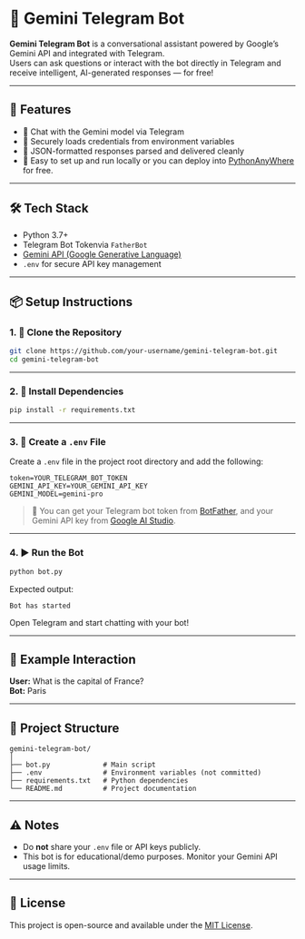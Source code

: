 
# 🤖 Gemini Telegram Bot

**Gemini Telegram Bot** is a conversational assistant powered by Google’s Gemini API and integrated with Telegram.  
Users can ask questions or interact with the bot directly in Telegram and receive intelligent, AI-generated responses — for free!

---

## 🚀 Features

- 💬 Chat with the Gemini model via Telegram  
- 🔐 Securely loads credentials from environment variables  
- 🧠 JSON-formatted responses parsed and delivered cleanly  
- 🎯 Easy to set up and run locally or you can deploy into [PythonAnyWhere](https://www.pythonanywhere.com/) for free.

---

## 🛠️ Tech Stack

- Python 3.7+
- Telegram Bot Tokenvia `FatherBot`
- [Gemini API (Google Generative Language)](https://ai.google.dev/)
- `.env` for secure API key management

---

## 📦 Setup Instructions

### 1. 📁 Clone the Repository

```bash
git clone https://github.com/your-username/gemini-telegram-bot.git
cd gemini-telegram-bot
```

---

### 2. 🧪 Install Dependencies

```bash
pip install -r requirements.txt
```


---

### 3. 🔐 Create a `.env` File

Create a `.env` file in the project root directory and add the following:

```env
token=YOUR_TELEGRAM_BOT_TOKEN
GEMINI_API_KEY=YOUR_GEMINI_API_KEY
GEMINI_MODEL=gemini-pro
```

> 📝 You can get your Telegram bot token from [BotFather](https://t.me/BotFather), and your Gemini API key from [Google AI Studio](https://makersuite.google.com/app/apikey).

---

### 4. ▶️ Run the Bot

```bash
python bot.py
```

Expected output:

```
Bot has started
```

Open Telegram and start chatting with your bot!

---

## 💬 Example Interaction

**User:** What is the capital of France?  
**Bot:** Paris

---

## 🧩 Project Structure

```
gemini-telegram-bot/
│
├── bot.py             # Main script
├── .env               # Environment variables (not committed)
├── requirements.txt   # Python dependencies
└── README.md          # Project documentation
```

---

## ⚠️ Notes

- Do **not** share your `.env` file or API keys publicly.
- This bot is for educational/demo purposes. Monitor your Gemini API usage limits.

---

## 📃 License

This project is open-source and available under the [MIT License](./LICENSE.md).

